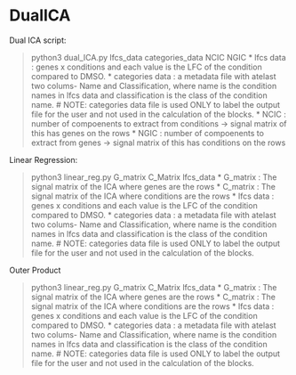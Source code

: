 # DualICA

Dual ICA script:
> python3 dual_ICA.py lfcs_data categories_data NCIC NGIC
    * lfcs data : genes x conditions and each value is the LFC of the condition compared to DMSO.
    * categories data : a metadata file with atelast two colums- Name and Classification, where name is the condition names in lfcs data and classification is the class of the condition name. 
        # NOTE: categories data file is used ONLY to label the output file for the user and not used in the calculation of the blocks. 
    * NCIC : number of compoenents to extract from conditions -> signal matrix of this has genes on the rows
    * NGIC : number of compoenents to extract from genes -> signal matrix of this has conditions on the rows


Linear Regression:
> python3 linear_reg.py G_matrix C_Matrix lfcs_data
    * G_matrix : The signal matrix of the ICA where genes are the rows
    * C_matrix : The signal matrix of the ICA where conditions  are the rows
    * lfcs data : genes x conditions and each value is the LFC of the condition compared to DMSO.
    * categories data : a metadata file with atelast two colums- Name and Classification, where name is the condition names in lfcs data and classification is the class of the condition name. 
        # NOTE: categories data file is used ONLY to label the output file for the user and not used in the calculation of the blocks. 


Outer Product
> python3 linear_reg.py G_matrix C_Matrix lfcs_data
    * G_matrix : The signal matrix of the ICA where genes are the rows
    * C_matrix : The signal matrix of the ICA where conditions  are the rows
    * lfcs data : genes x conditions and each value is the LFC of the condition compared to DMSO.
    * categories data : a metadata file with atelast two colums- Name and Classification, where name is the condition names in lfcs data and classification is the class of the condition name. 
        # NOTE: categories data file is used ONLY to label the output file for the user and not used in the calculation of the blocks. 

